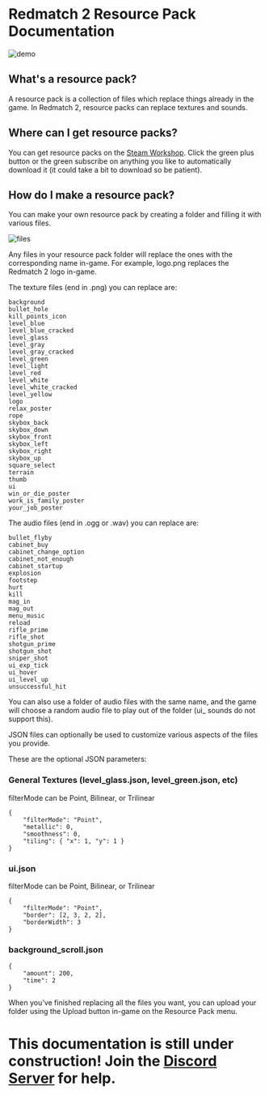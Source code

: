 # Redmatch 2 Resource Pack Documentation

![demo](/images/demo.png)

## What's a resource pack?

A resource pack is a collection of files which replace things already in the game. In Redmatch 2, resource packs can replace textures and sounds.

## Where can I get resource packs?

You can get resource packs on the [Steam Workshop](https://steamcommunity.com/app/1280770/workshop/). Click the green plus button or the green subscribe on anything you like to automatically download it (it could take a bit to download so be patient).

## How do I make a resource pack?

You can make your own resource pack by creating a folder and filling it with various files.

![files](/images/files.png)

Any files in your resource pack folder will replace the ones with the corresponding name in-game. For example, logo.png replaces the Redmatch 2 logo in-game.

The texture files (end in .png) you can replace are:

	background
	bullet_hole
	kill_points_icon
	level_blue
	level_blue_cracked
	level_glass
	level_gray
	level_gray_cracked
	level_green
	level_light
	level_red
	level_white
	level_white_cracked
	level_yellow
	logo
	relax_poster
	rope
	skybox_back
	skybox_down
	skybox_front
	skybox_left
	skybox_right
	skybox_up
	square_select
	terrain
	thumb
	ui
	win_or_die_poster
	work_is_family_poster
	your_job_poster

The audio files (end in .ogg or .wav) you can replace are:

	bullet_flyby
	cabinet_buy
	cabinet_change_option
	cabinet_not_enough
	cabinet_startup
	explosion
	footstep
	hurt
	kill
	mag_in
	mag_out
	menu_music
	reload
	rifle_prime
	rifle_shot
	shotgun_prime
	shotgun_shot
	sniper_shot
	ui_exp_tick
	ui_hover
	ui_level_up
	unsuccessful_hit

You can also use a folder of audio files with the same name, and the game will choose a random audio file to play out of the folder (ui_ sounds do not support this).

JSON files can optionally be used to customize various aspects of the files you provide.

These are the optional JSON parameters:

### General Textures (level_glass.json, level_green.json, etc)

filterMode can be Point, Bilinear, or Trilinear

	{
		"filterMode": "Point",
		"metallic": 0,
		"smoothness": 0,
		"tiling": { "x": 1, "y": 1 }
	}

### ui.json

filterMode can be Point, Bilinear, or Trilinear

	{
		"filterMode": "Point",
		"border": [2, 3, 2, 2],
		"borderWidth": 3
	}

### background_scroll.json

	{
		"amount": 200,
		"time": 2
	}

When you've finished replacing all the files you want, you can upload your folder using the Upload button in-game on the Resource Pack menu.

# This documentation is still under construction! Join the [Discord Server](https://rugbug.net/discord) for help.